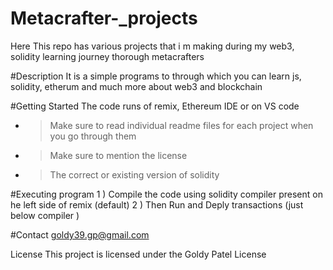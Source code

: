 # Metacrafter-_projects
Here This repo has various projects that i m making during my web3, solidity learning journey thorough metacrafters

#Description
It is a simple programs to through which you can learn js, solidity, etherum and much more about web3 and blockchain

#Getting Started
The code runs of remix, Ethereum IDE or on VS code
- > Make sure to read individual readme files for each project when you go through them 
- > Make sure to mention the license
- > The correct or existing version of solidity
  
#Executing program
1 )  Compile the code using solidity compiler present on he left side of remix (default)
2 )  Then Run and Deply transactions (just below compiler )

#Contact
goldy39.gp@gmail.com

License
This project is licensed under the Goldy Patel License 
